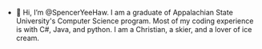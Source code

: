 - 👋 Hi, I’m @SpencerYeeHaw.
I am a graduate of Appalachian State University's Computer Science program.
Most of my coding experience is with C#, Java, and python. I am a Christian, a skier, and a lover of ice cream.

<!---
SpencerYeeHaw/SpencerYeeHaw is a ✨ special ✨ repository because its `README.md` (this file) appears on your GitHub profile.
You can click the Preview link to take a look at your changes.
--->
